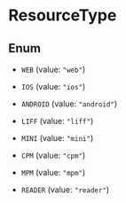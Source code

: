 

# ResourceType

## Enum


* `WEB` (value: `"web"`)

* `IOS` (value: `"ios"`)

* `ANDROID` (value: `"android"`)

* `LIFF` (value: `"liff"`)

* `MINI` (value: `"mini"`)

* `CPM` (value: `"cpm"`)

* `MPM` (value: `"mpm"`)

* `READER` (value: `"reader"`)



